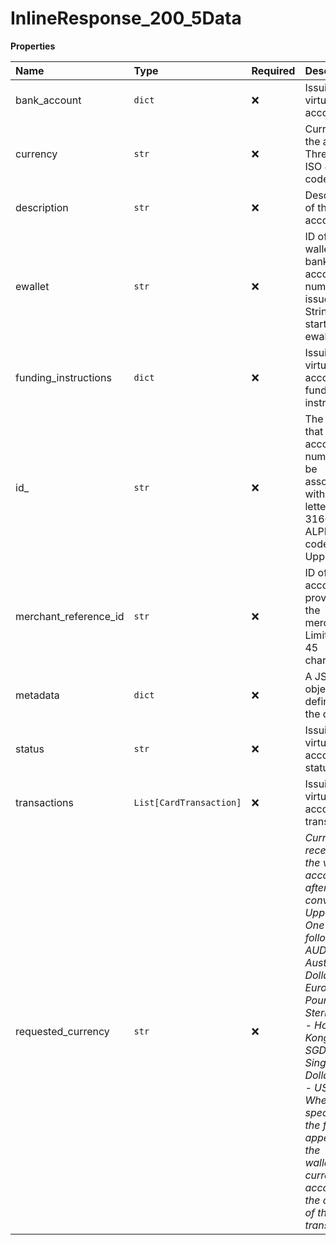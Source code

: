 # InlineResponse_200_5Data

**Properties**

| Name                  | Type                    | Required | Description                                                                                                                                                                                                                                                                                                                       |
| :-------------------- | :---------------------- | :------- | :-------------------------------------------------------------------------------------------------------------------------------------------------------------------------------------------------------------------------------------------------------------------------------------------------------------------------------- |
| bank_account          | `dict`                  | ❌       | Issuied virtual account.                                                                                                                                                                                                                                                                                                          |
| currency              | `str`                   | ❌       | Currency of the account. Three-letter ISO 4217 code.                                                                                                                                                                                                                                                                              |
| description           | `str`                   | ❌       | Description of the account.                                                                                                                                                                                                                                                                                                       |
| ewallet               | `str`                   | ❌       | ID of the wallet the bank account number is issued to. String starting with ewallet\_.                                                                                                                                                                                                                                            |
| funding_instructions  | `dict`                  | ❌       | Issuied virtual account funding instructions.                                                                                                                                                                                                                                                                                     |
| id\_                  | `str`                   | ❌       | The country that the account number will be associated with. Two-letter ISO 3166-1 ALPHA-2 code. Uppercase.                                                                                                                                                                                                                       |
| merchant_reference_id | `str`                   | ❌       | ID of this account, as provided by the merchant. Limited to 45 characters.                                                                                                                                                                                                                                                        |
| metadata              | `dict`                  | ❌       | A JSON object defined by the client.                                                                                                                                                                                                                                                                                              |
| status                | `str`                   | ❌       | Issuied virtual account statuts.                                                                                                                                                                                                                                                                                                  |
| transactions          | `List[CardTransaction]` | ❌       | Issuied virtual account transactions.                                                                                                                                                                                                                                                                                             |
| requested_currency    | `str`                   | ❌       | _Currency received by the virtual account after conversion. Uppercase. One of the following: AUD - Australian Dollar EUR - Euro GBP - Pound Sterling HKD - Hong Kong Dollar SGD - Singapore Dollar USD - US Dollar When not specified, the funds appear in the walletâ€™s currency account for the currency of the transaction._ |
